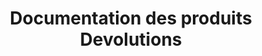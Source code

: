 ---
layout: 'layouts/home.liquid'
title: Documentation des produits Devolutions
description: Vous avez besoin d'aide? Voici la liste des produits, modules et outils connexes de Devolutions.
cards:
  - name: rdm
    links:
      - name: Qu'est-ce que Remote Desktop Manager?
        url: /fr/rdm/overview/what-is-rdm/
      - name: Premiers pas
        url: /fr/rdm/getting-started/
      - name: Installation
        url: /fr/rdm/installation/client/
      - name: Gestion des accès privilégiés
        url: /fr/rdm/privileged-access-management/
  - name: rdm/mac
    links:
      - name: Qu'est-ce que Remote Desktop Manager (macOS)?
        url: /fr/rdm/mac/overview/what-is-rdm/
      - name: Premiers pas
        url: /fr/rdm/mac/getting-started/
      - name: Installation
        url: /fr/rdm/mac/installation/client/
      - name: Gestion des accès privilégiés
        url: /fr/rdm/mac/privileged-access-management/
  - name: server
    links:
      - name: Qu'est-ce que Devolutions Server?
        url: /fr/server/overview/what-is-server/
      - name: Premiers pas
        url: /fr/server/getting-started/
      - name: Installation
        url: /fr/server/installation/
  - name: hub
    links:
      - name: Qu'est-ce que Devolutions Hub Business?
        url: /fr/hub/overview/what-is-hub/
      - name: Premiers pas dans Hub Business
        url: /fr/hub/getting-started/get-started-hub-business/
      - name: Introduction au SSO avec Hub Business
        url: /fr/hub/getting-started/get-started-sso-hub-business/
      - name: Compte Devolutions
        url: /fr/cloud/devolutions-account/
      - name: Gestion des accès privilégiés
        url: /fr/hub/privileged-access-management/
  - name: gateway
    links:
      - name: Devolutions Server
        url: /fr/server/dgw/overview/
      - name: Devolutions Hub
        url: /fr/hub/dgw/overview/
      - name: Base de connaissances de Devolutions
        url: /fr/kb/devolutions-gateway/
  - name: kb
    links:
      - name: Devolutions Knowledge Base
        url: /fr/kb/devolutions-customer-success/
      - name: Remote Desktop Manager (Windows)
        url: /fr/kb/remote-desktop-manager/
      - name: Remote Desktop Manager (macOS)
        url: /fr/kb/remote-desktop-manager-macos/
      - name: Remote Desktop Manager (mobile)
        url: /fr/kb/remote-desktop-manager-mobile/
      - name: Devolutions Server
        url: /fr/kb/devolutions-server/
      - name: Devolutions Hub Business
        url: /fr/kb/hub-business/
      - name: Devolutions Hub Personal
        url: /fr/kb/hub-personal/
      - name: Devolutions PowerShell Modules
        url: /fr/kb/devolutions-powershell/
      - name: Devolutions Gateway
        url: /fr/kb/devolutions-gateway/
      - name: Module d'extension Workspace
        url: /fr/kb/workspace-browser-extension/
      - name: Devolutions Workspace
        url: /fr/kb/devolutions-workspace/
---